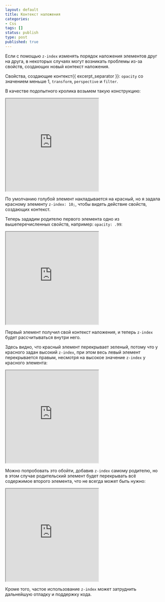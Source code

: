 ```yaml
---
layout: default
title: Контекст наложения
categories:
- Css
tags: []
status: publish
type: post
published: true
---
```

Если с помощью <code>z-index</code> изменять порядок наложения элементов друг на друга, в некоторых случаях могут возникать проблемы из-за свойств, создающих новый контекст наложения.<!--more-->

Свойства, создающие контекст{{ excerpt_separator }}: <code>opacity</code> со значением меньше 1, <code>transform</code>, <code>perspective</code> и <code>filter</code>.

В качестве подопытного кролика возьмем такую конструкцию:
<iframe class="jsbin" style="height: 300px" src="http://jsbin.com/OSIBiva/14/embed?output"></iframe>

По умолчанию голубой элемент накладывается на красный, но я задала красному элементу <code>z-index: 10;</code>, чтобы видеть действие свойств, создающих контекст.

Теперь зададим родителю первого элемента одно из вышеперечисленных свойств, например:  <code>opacity: .99</code>:
<iframe class="jsbin" style="height: 300px" src="http://jsbin.com/OSIBiva/16/embed?output"></iframe>

Первый элемент получил свой контекст наложения, и теперь <code>z-index</code> будет рассчитываться внутри него.

Здесь видно, что красный элемент перекрывает зеленый, потому что у красного задан высокий <code>z-index</code>, при этом весь левый элемент перекрывается правым, несмотря на высокое значение <code>z-index</code> у красного элемента:
<iframe class="jsbin" style="height: 300px" src="http://jsbin.com/OSIBiva/17/embed?output"></iframe>

Можно попробовать это обойти, добавив <code>z-index</code> самому родителю, но в этом случае родительский элемент будет перекрывать всё содержимое второго элемента, что не всегда может быть нужно:
<iframe class="jsbin" style="height: 300px" src="http://jsbin.com/OSIBiva/18/embed?output"></iframe>

Кроме того, частое использование <code>z-index</code> может затруднить дальнейшую отладку и поддержку кода.
